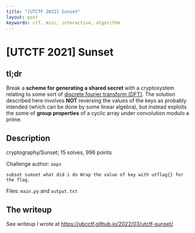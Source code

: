 ```yaml
---
title: "[UTCTF 2022] Sunset"
layout: post
keywords: ctf, misc, interactive, algorithm
---
```


# [UTCTF 2021] Sunset

## tl;dr

Break a **scheme for generating a shared secret** with a cryptosystem relating to some sort of
[discrete fourier transform (DFT)](https://en.wikipedia.org/wiki/Discrete_Fourier_transform).
The solution described here involves **NOT** reversing the values of the keys as probably intended
(which can be done by some linear algebra),
but instead exploits the some of **group properties** of a cyclic array under convolution modulo a prime.

## Description

cryptography/Sunset; 15 solves, 996 points

Challenge author: `oops`

```
subset sumset what did i do Wrap the value of key with utflag{} for the flag.
```

Files: `main.py` and `output.txt`

## The writeup

See writeup I wrote at <https://ubcctf.github.io/2022/03/utctf-sunset/>.
